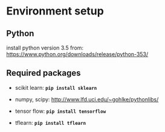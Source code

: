# Environment setup

## Python 
install python version 3.5 from:
https://www.python.org/downloads/release/python-353/

## Required packages
- scikit learn: 
**`pip install sklearn`**

- numpy, scipy:
http://www.lfd.uci.edu/~gohlke/pythonlibs/

- tensor flow:
**`pip install tensorflow`**

- tflearn:
**`pip install tflearn`**
